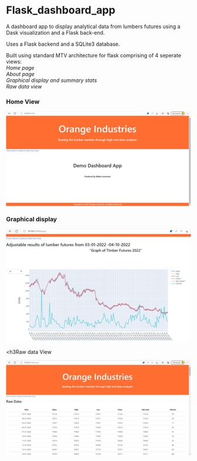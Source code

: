 # Flask_dashboard_app
A dashboard app to display analytical data from lumbers futures using a Dask visualization and a Flask back-end.

Uses a Flask backend and a SQLite3 database.

Built using standard MTV architecture for flask comprising of 4 seperate views:<br>
<i>Home page</i><br>
<i>About page</i><br>
<i>Graphical display and summary stats</i><br>
<i>Raw data view</i><br>

<h3>Home View</h3>

![Home page view](https://github.com/balive053/Flask_dashboard_app/blob/main/static/Screenshot_home_view.jpg)

<h3>Graphical display</h3>

![Graphical display view](https://github.com/balive053/Flask_dashboard_app/blob/main/static/Screenshot_graph_view.jpg)

<h3Raw data View</h3>

![Raw data view](https://github.com/balive053/Flask_dashboard_app/blob/main/static/Screenshot_rawdata_view.jpg)
